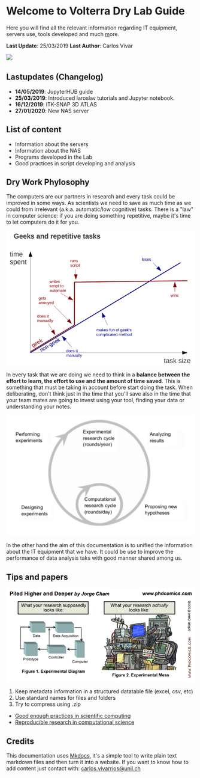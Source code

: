 # Welcome to Volterra Dry Lab Guide

Here you will find all the relevant information regarding IT equipment, servers use, tools developed and much [ m](img/cat_comt.gif)ore.

**Last Update**: 25/03/2019
**Last Author**: Carlos Vivar

![](img/astro.gif)

## Lastupdates (Changelog)

- **14/05/2019**: JupyterHUB guide
- **25/03/2019**: Introduced Iaroslav tutorials and Jupyter notebook.
- **16/12/2019**: ITK-SNAP 3D ATLAS
- **27/01/2020**: New NAS server

## List of content

* Information about the servers
* Information about the NAS
* Programs developed in the Lab
* Good practices in script developing and analysis

## Dry Work Phylosophy

The computers are our partners in research and every task could be improved in some ways. As scientists we need to save as much time as we could from irrelevant (a.k.a. automatic/low cognitive) tasks. There is a "law" in computer science: if you are doing something repetitive, maybe it's time to let computers do it for you.

![](img/tasks.png)

In every task that we are doing we need to think in a **balance between the effort to learn, the effort to use and the amount of time saved**. This is something that must be taking in account before start doing the task. When deliberating, don't think just in the time that you'll save also in the time that your team mates are going to invest using your tool, finding your data or understanding your notes.

![](img/cycleresearch.png)

In the other hand the aim of this documentation is to unified the information about the IT equipment that we have. It could be use to improve the performance of data analysis taks with good manner shared among us.

## Tips and papers

![](img/PhDpipeline.png)

1. Keep metadata information in a structured datatable file (excel, csv, etc)
2. Use standard names for files and folders
3. Try to compress using .zip



- [Good enough practices in scientific computing](https://journals.plos.org/ploscompbiol/article?id=10.1371/journal.pcbi.1005510)
- [Reproducible research in computational science](https://moodle.epfl.ch/pluginfile.php/1479581/mod_folder/content/0/Reproducible_Research_in_Computational_Science-Science-2011-Peng.pdf)



## Credits

This documentation uses [Mkdocs](https://www.mkdocs.org/), it's a simple tool to write plain text markdown files and then turn it into a website. If you want to know how to add content just contact with: [carlos.vivarrios@unil.ch](mailto:carlos.vivarrios@unil.ch)
